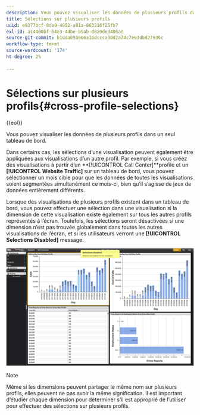 ```yaml
---
description: Vous pouvez visualiser les données de plusieurs profils dans un seul tableau de bord.
title: Sélections sur plusieurs profils
uuid: e9377bcf-8de9-4952-a81a-863216f25fb7
exl-id: a14400bf-64e3-44be-b9ab-d8a9ded406ae
source-git-commit: b1dda69a606a16dccca30d2a74c7e63dbd27936c
workflow-type: tm+mt
source-wordcount: '174'
ht-degree: 2%

---
```


# Sélections sur plusieurs profils{#cross-profile-selections}

{{eol}}

Vous pouvez visualiser les données de plusieurs profils dans un seul tableau de bord.

Dans certains cas, les sélections d’une visualisation peuvent également être appliquées aux visualisations d’un autre profil. Par exemple, si vous créez des visualisations à partir d’un **[!UICONTROL Call Center]**profile et un **[!UICONTROL Website Traffic]** sur un tableau de bord, vous pouvez sélectionner un mois cible pour que les données de toutes les visualisations soient segmentées simultanément ce mois-ci, bien qu’il s’agisse de jeux de données entièrement différents.

Lorsque des visualisations de plusieurs profils existent dans un tableau de bord, vous pouvez effectuer une sélection dans une visualisation si la dimension de cette visualisation existe également sur tous les autres profils représentés à l’écran. Toutefois, les sélections seront désactivées si une dimension n’est pas trouvée globalement dans toutes les autres visualisations de l’écran, et si les utilisateurs verront une **[!UICONTROL Selections Disabled]** message.

![](assets/selection_disabled.png)

>[!NOTE]
>
>Même si les dimensions peuvent partager le même nom sur plusieurs profils, elles peuvent ne pas avoir la même signification. Il est important d’étudier chaque dimension pour déterminer s’il est approprié de l’utiliser pour effectuer des sélections sur plusieurs profils.
